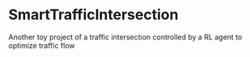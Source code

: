 # SmartTrafficIntersection
Another toy project of a traffic intersection controlled by a RL agent to optimize traffic flow
